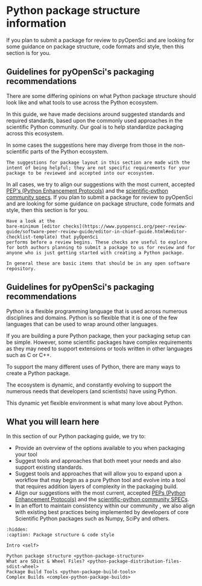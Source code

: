 # Python package structure information

If you plan to submit a package for review to pyOpenSci and are looking for
some guidance on package structure, code formats and style, then this section is for you.

## Guidelines for pyOpenSci's packaging recommendations

<!-- Might belong on the LANDING page for this entire guide?-->

There are some differing opinions on what Python package structure should
look like and what tools to use across the Python ecosystem.

In this guide, we have made decisions around suggested standards and required
standards, based upon the commonly used approaches in the scientific Python
community.  Our goal is to help standardize packaging across this ecosystem.

In some cases the suggestions here may diverge from those in the non-scientific parts of the Python ecosystem.

```{note}
The suggestions for package layout in this section are made with the
intent of being helpful; they are not specific requirements for your
package to be reviewed and accepted into our ecosystem.
```

In all cases, we try to align our suggestions with the most current, accepted
[PEP's (Python Enhancement Protocols)](https://peps.python.org/pep-0000/) and the [scientific-python community specs](https://scientific-python.org/specs/).
If you plan to submit a package for review to pyOpenSci and are looking for
some guidance on package structure, code formats and style, then this section
is for you.

<!-- TODO: move this either to the top of this section or the landing page?-->

```{note}
Have a look at the
bare-minimum [editor checks](https://www.pyopensci.org/peer-review-guide/software-peer-review-guide/editor-in-chief-guide.html#editor-checklist-template) that pyOpenSci
performs before a review begins. These checks are useful to explore
for both authors planning to submit a package to us for review and for
anyone who is just getting started with creating a Python package.

In general these are basic items that should be in any open software repository.
```

## Guidelines for pyOpenSci's packaging recommendations

<!-- Might belong on the LANDING page for this entire guide?-->

Python is a flexible programming language that is used across numerous
disciplines and domains. Python is so flexible that it is one of the few
languages that can be used to wrap around other languages.

If you are building a pure Python package, then your packaging setup can be
simple. However, some scientific packages have complex requirements as they may
need to support extensions or tools written in other languages such as C or C++.

To support the many different uses of Python, there are many ways to create a
Python package.

The ecosystem is dynamic, and constantly evolving to support
the numerous needs that developers (and scientists) have using Python.

This dynamic yet flexible environment is what many love about Python.

## What you will learn here

In this section of our Python packaging guide, we try to:

* Provide an overview of the options available to you when packaging your tool
* Suggest tools and approaches that both meet your needs and also support existing standards.
* Suggest tools and approaches that will allow you to expand upon a workflow that may begin as a pure Python tool and evolve into a tool that requires addition layers of complexity in the packaging build.
* Align our suggestions with the most current, accepted
[PEPs (Python Enhancement Protocols)](https://peps.python.org/pep-0000/) and the [scientific-python community SPECs](https://scientific-python.org/specs/).
* In an effort to maintain consistency within our community , we also align with existing best practices being implemented by developers of core Scientific Python packages such as Numpy, SciPy and others.


<!--
```{tip}
### Python packaging resources that we love

We think the resources below are excellent but each have particular opinions
that you may or may not find in our packaging guide. For instance, the PyPA
guide encourages users to store their package in a `src/package-name` directory.
While we accept that approach many of our community members prefer to not use
the `src` directory.

* [Python packaging for research software engineers](https://merely-useful.tech/py-rse/)
* [PyPA packaging guide](https://packaging.python.org/en/latest/)
```
-->


```{toctree}
:hidden:
:caption: Package structure & code style

Intro <self>

Python package structure <python-package-structure>
What are SDist & Wheel Files? <python-package-distribution-files-sdist-wheel>
Package Build Tools <python-package-build-tools>
Complex Builds <complex-python-package-builds>
```
